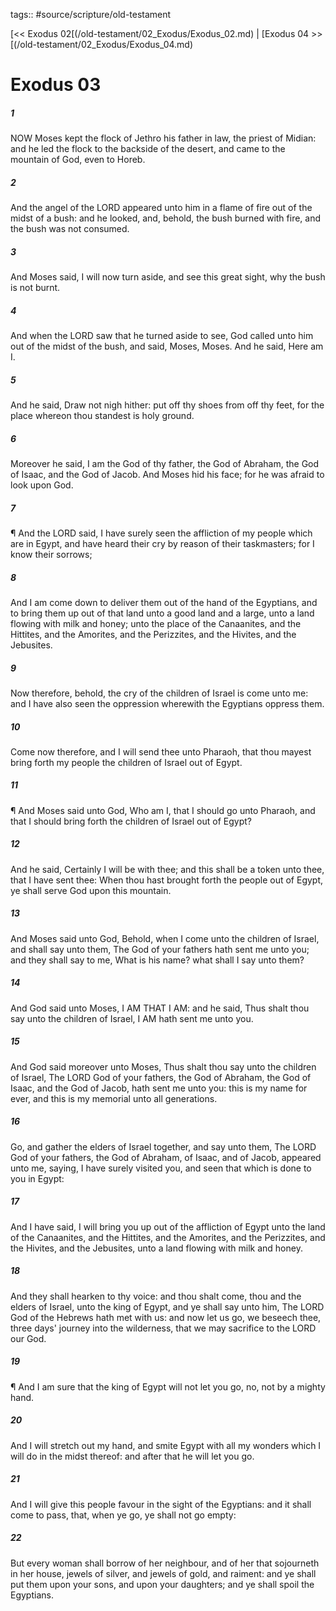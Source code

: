 tags:: #source/scripture/old-testament

[<< Exodus 02[(/old-testament/02_Exodus/Exodus_02.md) | [Exodus 04 >>[(/old-testament/02_Exodus/Exodus_04.md)

# Exodus 03

##### 1

NOW Moses kept the flock of Jethro his father in law, the priest of Midian: and he led the flock to the backside of the desert, and came to the mountain of God, even to Horeb.

##### 2

And the angel of the LORD appeared unto him in a flame of fire out of the midst of a bush: and he looked, and, behold, the bush burned with fire, and the bush was not consumed.

##### 3

And Moses said, I will now turn aside, and see this great sight, why the bush is not burnt.

##### 4

And when the LORD saw that he turned aside to see, God called unto him out of the midst of the bush, and said, Moses, Moses. And he said, Here am I.

##### 5

And he said, Draw not nigh hither: put off thy shoes from off thy feet, for the place whereon thou standest is holy ground.

##### 6

Moreover he said, I am the God of thy father, the God of Abraham, the God of Isaac, and the God of Jacob. And Moses hid his face; for he was afraid to look upon God.

##### 7

¶ And the LORD said, I have surely seen the affliction of my people which are in Egypt, and have heard their cry by reason of their taskmasters; for I know their sorrows;

##### 8

And I am come down to deliver them out of the hand of the Egyptians, and to bring them up out of that land unto a good land and a large, unto a land flowing with milk and honey; unto the place of the Canaanites, and the Hittites, and the Amorites, and the Perizzites, and the Hivites, and the Jebusites.

##### 9

Now therefore, behold, the cry of the children of Israel is come unto me: and I have also seen the oppression wherewith the Egyptians oppress them.

##### 10

Come now therefore, and I will send thee unto Pharaoh, that thou mayest bring forth my people the children of Israel out of Egypt.

##### 11

¶ And Moses said unto God, Who am I, that I should go unto Pharaoh, and that I should bring forth the children of Israel out of Egypt?

##### 12

And he said, Certainly I will be with thee; and this shall be a token unto thee, that I have sent thee: When thou hast brought forth the people out of Egypt, ye shall serve God upon this mountain.

##### 13

And Moses said unto God, Behold, when I come unto the children of Israel, and shall say unto them, The God of your fathers hath sent me unto you; and they shall say to me, What is his name? what shall I say unto them?

##### 14

And God said unto Moses, I AM THAT I AM: and he said, Thus shalt thou say unto the children of Israel, I AM hath sent me unto you.

##### 15

And God said moreover unto Moses, Thus shalt thou say unto the children of Israel, The LORD God of your fathers, the God of Abraham, the God of Isaac, and the God of Jacob, hath sent me unto you: this is my name for ever, and this is my memorial unto all generations.

##### 16

Go, and gather the elders of Israel together, and say unto them, The LORD God of your fathers, the God of Abraham, of Isaac, and of Jacob, appeared unto me, saying, I have surely visited you, and seen that which is done to you in Egypt:

##### 17

And I have said, I will bring you up out of the affliction of Egypt unto the land of the Canaanites, and the Hittites, and the Amorites, and the Perizzites, and the Hivites, and the Jebusites, unto a land flowing with milk and honey.

##### 18

And they shall hearken to thy voice: and thou shalt come, thou and the elders of Israel, unto the king of Egypt, and ye shall say unto him, The LORD God of the Hebrews hath met with us: and now let us go, we beseech thee, three days' journey into the wilderness, that we may sacrifice to the LORD our God.

##### 19

¶ And I am sure that the king of Egypt will not let you go, no, not by a mighty hand.

##### 20

And I will stretch out my hand, and smite Egypt with all my wonders which I will do in the midst thereof: and after that he will let you go.

##### 21

And I will give this people favour in the sight of the Egyptians: and it shall come to pass, that, when ye go, ye shall not go empty:

##### 22

But every woman shall borrow of her neighbour, and of her that sojourneth in her house, jewels of silver, and jewels of gold, and raiment: and ye shall put them upon your sons, and upon your daughters; and ye shall spoil the Egyptians.
